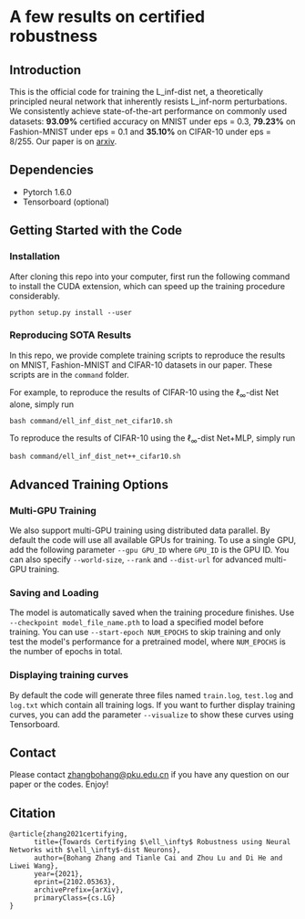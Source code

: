 # A few results on certified robustness  

## Introduction

This is the official code for training the L_inf-dist net, a theoretically principled neural network that inherently resists L_inf-norm perturbations. We consistently achieve state-of-the-art performance on commonly used datasets: **93.09%** certiﬁed accuracy on MNIST under eps = 0.3, **79.23%** on Fashion-MNIST under eps = 0.1 and **35.10%** on CIFAR-10 under eps = 8/255. Our paper is on [arxiv](  https://arxiv.org/abs/2102.05363  ).

## Dependencies

- Pytorch 1.6.0
- Tensorboard (optional)

## Getting Started with the Code

### Installation

After cloning this repo into your computer, first run the following command to install the CUDA extension, which can speed up the training procedure considerably.

```
python setup.py install --user
```

### Reproducing SOTA Results

In this repo, we provide complete training scripts to reproduce the results on MNIST, Fashion-MNIST and CIFAR-10 datasets in our paper. These scripts are in the `command` folder. 

For example, to reproduce the results of CIFAR-10 using the $\ell_\infty$-dist Net alone, simply run

```
bash command/ell_inf_dist_net_cifar10.sh
```

To reproduce the results of CIFAR-10 using the $\ell_\infty$-dist Net+MLP, simply run

```
bash command/ell_inf_dist_net++_cifar10.sh
```

## Advanced Training Options

### Multi-GPU Training

We also support multi-GPU training using distributed data parallel. By default the code will use all available GPUs for training. To use a single GPU, add the following parameter `--gpu GPU_ID` where `GPU_ID` is the GPU ID. You can also specify `--world-size`, `--rank` and `--dist-url` for advanced multi-GPU training.

### Saving and Loading

The model is automatically saved when the training procedure finishes. Use `--checkpoint model_file_name.pth` to load a specified model before training. You can use `--start-epoch NUM_EPOCHS` to skip training and only test the model's performance for a pretrained model, where `NUM_EPOCHS` is the number of epochs in total.

### Displaying training curves

By default the code will generate three files named `train.log`, `test.log` and `log.txt` which contain all training logs. If you want to further display training curves, you can add the parameter `--visualize` to show these curves using Tensorboard. 

## Contact

Please contact [zhangbohang@pku.edu.cn](zhangbohang@pku.edu.cn)  if you have any question on our paper or the codes. Enjoy! 

## Citation

```
@article{zhang2021certifying,
      title={Towards Certifying $\ell_\infty$ Robustness using Neural Networks with $\ell_\infty$-dist Neurons}, 
      author={Bohang Zhang and Tianle Cai and Zhou Lu and Di He and Liwei Wang},
      year={2021},
      eprint={2102.05363},
      archivePrefix={arXiv},
      primaryClass={cs.LG}
}
```

